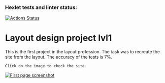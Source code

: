 ### Hexlet tests and linter status:
[![Actions Status](https://github.com/pppershin/layout-designer-project-lvl1/workflows/hexlet-check/badge.svg)](https://github.com/pppershin/layout-designer-project-lvl1/actions)

# Layout design project lvl1

This is the first project in the layout profession. The task was to recreate the site from the layout. The accuracy of the tests is 7%.

    Click on the image to check the site.

<a href="https://layout-pppershin.surge.sh/"><img src="https://ik.imagekit.io/pppershin/Screenshot_from_2022-05-06_17-05-48_t1lMaoMca.png?ik-sdk-version=javascript-1.4.3&updatedAt=1651846023565" alt="First page screenshot"></a>
